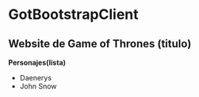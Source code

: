  # GotBootstrapClient

 ## Website de Game of Thrones (titulo)

 **Personajes(lista)**
 - Daenerys
 - John Snow
